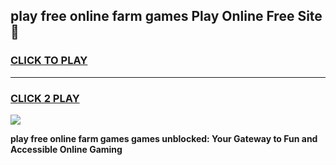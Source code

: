 
## play free online farm games Play Online Free Site 👋
<h3>
<a href="https://download.freeplayer.one?title=play_free_online_farm_games&ref=21F">CLICK TO PLAY</a></h3>
<hr>

<h3>
<a href="https://download.freeplayer.one?title=play_free_online_farm_games&ref=21F">CLICK 2 PLAY</a>
  
</h3>

<a href="https://download.freeplayer.one?title=play_free_online_farm_games&ref=21F"><img src="https://cdnb.artstation.com/p/assets/images/images/032/539/853/original/anto-thomas-button-gif.gif"></a>


**play free online farm games games unblocked: Your Gateway to Fun and Accessible Online Gaming**
